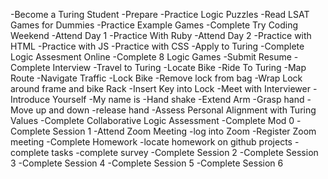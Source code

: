 -Become a Turing Student
	-Prepare
    	-Practice Logic Puzzles
    		-Read LSAT Games for Dummies
    		-Practice Example Games
    	-Complete Try Coding Weekend
    		-Attend Day 1
    			-Practice With Ruby
    		-Attend Day 2
    			-Practice with HTML
    			-Practice with JS
    			-Practice with CSS
	-Apply to Turing
    	-Complete Logic Assesment Online
    		-Complete 8 Logic Games
    		-Submit Resume
    	-Complete Interview
    		-Travel to Turing
    			-Locate Bike
    			-Ride To Turing
    				-Map Route
    				-Navigate Traffic
    			-Lock Bike
    				-Remove lock from bag
    				-Wrap Lock around frame and bike Rack
    				-Insert Key into Lock
    		-Meet with Interviewer
    			-Introduce Yourself
    				-My name is 
    				-Hand shake
    					-Extend Arm
    					-Grasp hand
    					-Move up and down
    					-release hand
    			-Assess Personal Alignment with Turing Values
    			-Complete Collaborative Logic Assessment
	-Complete Mod 0
    	-Complete Session 1
            -Attend Zoom Meeting
                -log into Zoom
                -Register Zoom meeting
            -Complete Homework
                -locate homework on github projects
                -complete tasks
                -complete survey
    	-Complete Session 2
    	-Complete Session 3
    	-Complete Session 4
    	-Complete Session 5
    	-Complete Session 6
